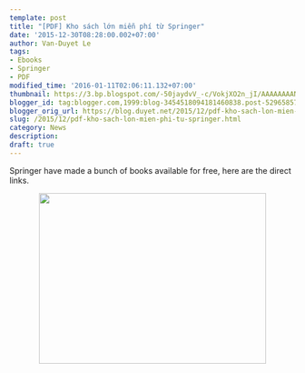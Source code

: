 ```yaml
---
template: post
title: "[PDF] Kho sách lớn miễn phí từ Springer"
date: '2015-12-30T08:28:00.002+07:00'
author: Van-Duyet Le
tags:
- Ebooks
- Springer
- PDF
modified_time: '2016-01-11T02:06:11.132+07:00'
thumbnail: https://3.bp.blogspot.com/-50jaydvV_-c/VokjXO2n_jI/AAAAAAAANqA/JEDp9T84aj8/s1600/Springer-logo-logotype-1024x768.png
blogger_id: tag:blogger.com,1999:blog-3454518094181460838.post-5296585764647457641
blogger_orig_url: https://blog.duyet.net/2015/12/pdf-kho-sach-lon-mien-phi-tu-springer.html
slug: /2015/12/pdf-kho-sach-lon-mien-phi-tu-springer.html
category: News
description: 
draft: true
---
```


Springer have made a bunch of books available for free, here are the direct links.<br /><div style="text-align: center;"><a href="http://blog.duyetdev.com/2015/12/pdf-kho-sach-lon-mien-phi-tu-springer.html"><img border="0" height="300" src="https://3.bp.blogspot.com/-50jaydvV_-c/VokjXO2n_jI/AAAAAAAANqA/JEDp9T84aj8/s400/Springer-logo-logotype-1024x768.png" style="border:0;box-shadow:none" width="400" /></a></div><a name='more'></a><script src="https://gist.github.com/bishboria/8326b17bbd652f34566a.js"></script>